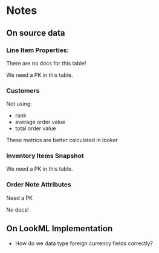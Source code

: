 # Notes

## On source data

### Line Item Properties:

There are no docs for this table!

We need a PK in this table.

### Customers

Not using:

- rank
- average order value
- total order value

These metrics are better calculated in looker

### Inventory Items Snapshot

We need a PK in this table.

### Order Note Attributes

Need a PK

No docs!


## On LookML Implementation

- How do we data type foreign currency fields correctly?
